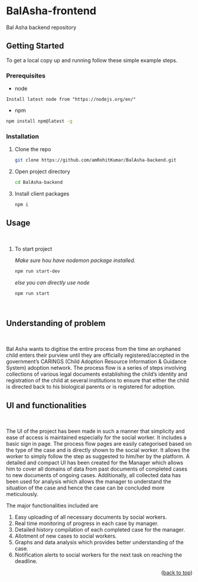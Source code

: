 # BalAsha-frontend
Bal Asha backend repository

## Getting Started

To get a local copy up and running follow these simple example steps.

### Prerequisites

- node
```
Install latest node from "https://nodejs.org/en/"
```

- npm
 ```sh
 npm install npm@latest -g
````

### Installation


1. Clone the repo

   ```sh
   git clone https://github.com/amRohitKumar/BalAsha-backend.git
   ```
2. Open project directory

    ```sh
    cd BalAsha-backend
    ```
3. Install client packages

   ```sh
   npm i
   ```


<!-- USAGE EXAMPLES -->

## Usage

<br>

1. To start project

    _Make sure hou have nodemon package installed._
    
   ```sh
   npm run start-dev
   ```
   _else you can directly use node_

   ```sh
   npm run start
   ```
<br>

## Understanding of problem
<br>

Bal Asha wants to digitise the entire process from the time an orphaned child enters their purview until they are officially registered/accepted in the government’s CARINGS (Child Adoption Resource Information & Guidance System) adoption network.
The process flow is a series of steps involving collections of various legal documents establishing the child’s identity and registration of the child at several institutions to ensure that either the child is directed back to his biological parents or is registered for adoption.


## UI and functionalities
<br>

The UI of the project has been made in such a manner that simplicity and ease of access is maintained especially for the social worker.
It includes a basic sign in page. The process flow pages are easily categorised based on the type of the case and is directly shown to the social worker. It allows the worker to simply follow the step as suggested to him/her by the platform. A detailed and compact UI has been created for the Manager which allows him to cover all domains of data from past documents of completed cases to new documents of ongoing cases. Additionally,  all collected data has been used for analysis which allows the manager to understand the situation of the case and hence the case can be concluded more meticulously.

The major functionalities included are
1) Easy uploading of all necessary documents by social workers. 
2) Real time monitoring of progress in each case by manager.
3) Detailed history compilation of each completed case for the manager.
4) Allotment of new cases to social workers.
5) Graphs and data analysis which provides better understanding of the case.
6) Notification alerts to social workers for the next task on reaching the deadline.

<p align="right">(<a href="#readme-top">back to top</a>)</p>